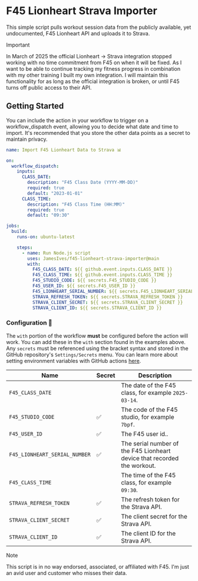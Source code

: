 # F45 Lionheart Strava Importer

<!-- <img align="right" width="128" height="auto"  src="./.github/docs/icon.png" alt="Icon"> -->

This simple script pulls workout session data from the publicly available, yet undocumented, F45 Lionheart API and uploads it to Strava.

> [!IMPORTANT]
> In March of 2025 the official Lionheart -> Strava integration stopped working with no time commitment from F45 on when it will be fixed. As I want to be able to continue tracking my fitness progress in combination with my other training I built my own integration. I will maintain this functionality for as long as the official integration is broken, or until F45 turns off public access to their API.

## Getting Started

You can include the action in your workflow to trigger on a workflow_dispatch event, allowing you to decide what date and time to import. It's recommended that you store the other data points as a secret to maintain privacy.

```yml
name: Import F45 Lionheart Data to Strava 📊

on:
  workflow_dispatch:
    inputs:
      CLASS_DATE:
        description: "F45 Class Date (YYYY-MM-DD)"
        required: true
        default: "2023-01-01"
      CLASS_TIME:
        description: "F45 Class Time (HH:MM)"
        required: true
        default: "09:30"

jobs:
  build:
    runs-on: ubuntu-latest

    steps:
      - name: Run Node.js script
        uses: JamesIves/f45-lionheart-strava-importer@main
        with:
          F45_CLASS_DATE: ${{ github.event.inputs.CLASS_DATE }}
          F45_CLASS_TIME: ${{ github.event.inputs.CLASS_TIME }}
          F45_STUDIO_CODE: ${{ secrets.F45_STUDIO_CODE }}
          F45_USER_ID: ${{ secrets.F45_USER_ID }}
          F45_LIONHEART_SERIAL_NUMBER: ${{ secrets.F45_LIONHEART_SERIAL_NUMBER }}
          STRAVA_REFRESH_TOKEN: ${{ secrets.STRAVA_REFRESH_TOKEN }}
          STRAVA_CLIENT_SECRET: ${{ secrets.STRAVA_CLIENT_SECRET }}
          STRAVA_CLIENT_ID: ${{ secrets.STRAVA_CLIENT_ID }}
```

### Configuration 📁

The `with` portion of the workflow **must** be configured before the action will work. You can add these in the `with` section found in the examples above. Any `secrets` must be referenced using the bracket syntax and stored in the GitHub repository's `Settings/Secrets` menu. You can learn more about setting environment variables with GitHub actions [here](https://help.github.com/en/actions/configuring-and-managing-workflows/creating-and-storing-encrypted-secrets#creating-encrypted-secrets).

| Name                          | Secret | Description                                                              |
| ----------------------------- | ------ | ------------------------------------------------------------------------ |
| `F45_CLASS_DATE`              |        | The date of the F45 class, for example `2025-03-14`.                     |
| `F45_STUDIO_CODE`             | ✅     | The code of the F45 studio, for example `7bpf`.                          |
| `F45_USER_ID`                 | ✅     | The F45 user id..                                                        |
| `F45_LIONHEART_SERIAL_NUMBER` | ✅     | The serial number of the F45 Lionheart device that recorded the workout. |
| `F45_CLASS_TIME`              |        | The time of the F45 class, for example `09:30`.                          |
| `STRAVA_REFRESH_TOKEN`        | ✅     | The refresh token for the Strava API.                                    |
| `STRAVA_CLIENT_SECRET`        | ✅     | The client secret for the Strava API.                                    |
| `STRAVA_CLIENT_ID`            | ✅     | The client ID for the Strava API.                                        |

> [!NOTE]
> This script is in no way endorsed, associated, or affiliated with F45. I'm just an avid user and customer who misses their data.
